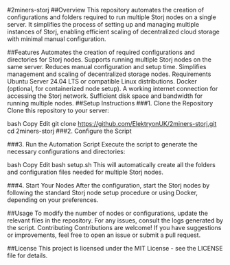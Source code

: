 #2miners-storj
##Overview
This repository automates the creation of configurations and folders required to run multiple Storj nodes on a single server. It simplifies the process of setting up and managing multiple instances of Storj, enabling efficient scaling of decentralized cloud storage with minimal manual configuration.

##Features
Automates the creation of required configurations and directories for Storj nodes.
Supports running multiple Storj nodes on the same server.
Reduces manual configuration and setup time.
Simplifies management and scaling of decentralized storage nodes.
Requirements
Ubuntu Server 24.04 LTS or compatible Linux distributions.
Docker (optional, for containerized node setup).
A working internet connection for accessing the Storj network.
Sufficient disk space and bandwidth for running multiple nodes.
##Setup Instructions
###1. Clone the Repository
Clone this repository to your server:

bash
Copy
Edit
git clone https://github.com/ElektryonUK/2miners-storj.git
cd 2miners-storj
###2. Configure the Script

###3. Run the Automation Script
Execute the script to generate the necessary configurations and directories:

bash
Copy
Edit
bash setup.sh
This will automatically create all the folders and configuration files needed for multiple Storj nodes.

###4. Start Your Nodes
After the configuration, start the Storj nodes by following the standard Storj node setup procedure or using Docker, depending on your preferences.

##Usage
To modify the number of nodes or configurations, update the relevant files in the repository.
For any issues, consult the logs generated by the script.
Contributing
Contributions are welcome! If you have suggestions or improvements, feel free to open an issue or submit a pull request.

##License
This project is licensed under the MIT License - see the LICENSE file for details.
